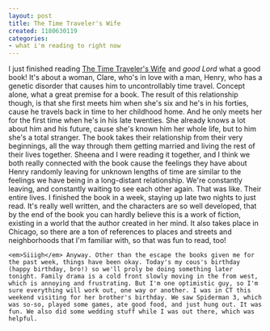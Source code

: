 ```yaml
---
layout: post
title: The Time Traveler's Wife
created: 1180630119
categories:
- what i'm reading to right now
---
```

I just finished reading [The Time Traveler's Wife](http://www.amazon.com/gp/search?ie=UTF8&#38;keywords=a%20time%20travelers%20wife&#38;tag=nikhiltrivedi-20&#38;index=books&#38;linkCode=ur2&#38;camp=1789&#38;creative=9325)<img src="http://www.assoc-amazon.com/e/ir?t=nikhiltrivedi-20&l=ur2&o=1" width="1" height="1" border="0" alt="" style="border:none !important; margin:0px !important;" /> and <em>good Lord</em> what a good book! It's about a woman, Clare, who's in love with a man, Henry, who has a genetic disorder that causes him to uncontrollably time travel. Concept alone, what a great premise for a book. The result of this relationship though, is that she first meets him when she's six and he's in his forties, cause he travels back in time to her childhood home. And he only meets her for the first time when he's in his late twenties. She already knows a lot about him and his future, cause she's known him her whole life, but to him she's a total stranger. The book takes their relationship from their very beginnings, all the way through them getting married and living the rest of their lives together. Sheena and I were reading it together, and I think we both really connected with the book cause the feelings they have about Henry randomly leaving for unknown lengths of time are similar to the feelings we have being in a long-distant relationship. We're constantly leaving, and constantly waiting to see each other again. That was like. Their entire lives. I finished the book in a week, staying up late two nights to just read. It's really well written, and the characters are so well developed, that by the end of the book you can hardly believe this is a work of fiction, existing in a world that the author created in her mind. It also takes place in Chicago, so there are a ton of references to places and streets and neighborhoods that I'm familiar with, so that was fun to read, too!

	<em>Siiigh</em> Anyway. Other than the escape the books given me for the past week, things have been okay. Today's my cous's birthday (happy birthday, bro!) so we'll proly be doing something later tonight. Family drama is a cold front slowly moving in the from west, which is annoying and frustrating. But I'm one optimistic guy, so I'm sure everything will work out, one way or another. I was in CT this weekend visiting for her brother's birthday. We saw Spiderman 3, which was so-so, played some games, ate good food, and just hung out. It was fun. We also did some wedding stuff while I was out there, which was helpful.

